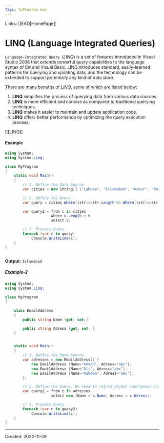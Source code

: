 ```yaml
---
Tags: toProcess ead
---
```

Links: [[EAD|HomePage]]
# LINQ (**L**anguage **I**ntegrated **Q**ueries) 

`Language-Integrated Query `(*LINQ*) is a set of features introduced in Visual Studio 2008 that extends powerful query capabilities to the language syntax of C# and Visual Basic. LINQ introduces standard, easily-learned patterns for querying and updating data, and the technology can be extended to support potentially any kind of data store.

<u>There are many benefits of *LINQ*, some of which are listed below:</u>

1. **LINQ** simplifies the process of querying data from various data sources.
2. **LINQ** is more efficient and concise as compared to traditional querying techniques.
3. **LINQ** makes it easier to maintain and update application code.
4. **LINQ** offers better performance by optimizing the query execution process.

![[LINQ]]

#### Example

```cs
using System;
using System.Linq;

class MyProgram
{
    static void Main()
    {
        // 1. Define the Data Source
        var cities = new String[] {"Lahore", "Islamabad", "Kasur", "Peshawar", "Sialkot", "karachi", "Istanbol"};

        // 2. Define the Query
        var query = cities.Where((str)=>str.Length>6).Where((str)=>str[0]=='I').Select(n=>n.Substring(0,4));

        var query2 = from c in cities
                     where c.Length > 6
                     select c;

        // 3. Process Query
        foreach (var c in query)
            Console.WriteLine(c);
    }
}



```
**Output:** `Islamabad`

##### Example-2
```cs
using System;
using System.Linq;

class MyProgram
{

    class EmailAddress
    {
        public string Name {get; set;}

        public string Adress {get; set; }
    }


    static void Main()
    {
        // 1. Define the Data Source
        var adresses = new EmailAddress[] {
            new EmailAddress {Name="Ahmad", Adress="abc"},
            new EmailAddress {Name="Ali", Adress="abc"},
            new EmailAddress {Name="Raheem", Adress="abc"},
        };

        // 2. Define the Query, We need to return object (anonymous classes are used) 
        var query2 = from c in adresses
                     select new {Name = c.Name, Adress = c.Adress};

        // 3. Process Query
        foreach (var c in query2)
            Console.WriteLine(c);
    }
}
```
---
Created: 2022-11-29
